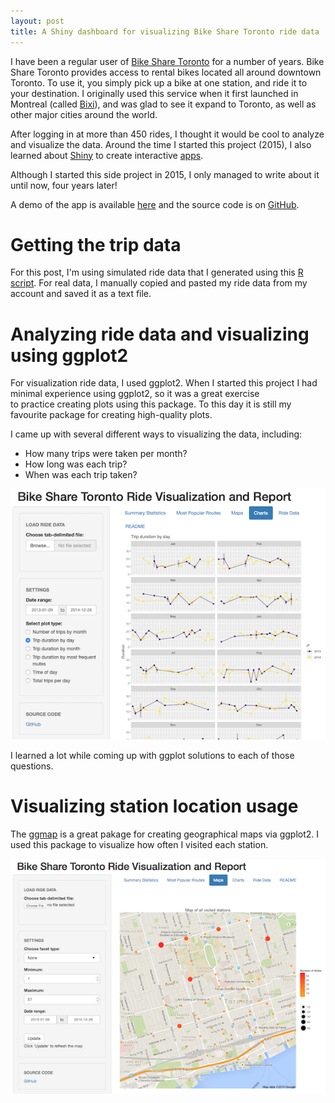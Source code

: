 ```yaml
---
layout: post
title: A Shiny dashboard for visualizing Bike Share Toronto ride data
---
```


I have been a regular user of [Bike Share
Toronto](https://www.bikesharetoronto.com/) for a number of years. Bike Share Toronto provides access to rental bikes located all
around downtown Toronto. To use it, you simply pick up a bike at one station,
and ride it to your destination. I originally used this service when it first
launched in Montreal (called [Bixi](https://montreal.bixi.com/)), and was glad
to see it expand to Toronto, as well as other major cities around the world.

After logging in at more than 450 rides, I thought it would be cool to analyze
and visualize the data. Around the time I started this project (2015), I also learned about
[Shiny](http://shiny.rstudio.com/) to create interactive
[apps](/blog/2015/11/29/shiny-colour-bar-creator.html).

Although I started this side project in 2015, I only managed to write about it
until now, four years later!

A demo of the app is available
[here](https://kcha.shinyapps.io/bike_share_ride_report) and the source code is
on [GitHub](https://github.com/kcha/bike_share_ride_report).

# Getting the trip data

For this post, I'm using simulated ride data that I generated using this [R
script](https://github.com/kcha/bike_share_ride_report/blob/master/R/create_random_data.R).
For real data, I manually copied and pasted my ride data from my 
account and saved it as a text file.

# Analyzing ride data and visualizing using ggplot2

For visualization ride data, I used ggplot2. When I started this project I had
minimal experience using ggplot2, so it was a great exercise  
to practice creating plots using this package.
To this day it is still my favourite package for creating high-quality
plots.

I came up with several different ways to visualizing the data, including:

  - How many trips were taken per month?
  - How long was each trip?
  - When was each trip taken?

![chart](/assets/images/bike_share_chart.png)

I learned a lot while coming up with ggplot solutions to each of those questions.

# Visualizing station location usage

The [ggmap](https://github.com/dkahle/ggmap) is a great pakage for creating geographical maps via ggplot2. 
I used this package to visualize how often I visited each station.

![map](/assets/images/bike_share_map.png)
